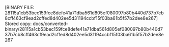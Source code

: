 [BINARY FILE: 28115a1cb53bec159fce8defe41a71dba561d805ef080097b80b440d737b7cb8cff463cf9ead2cffed8d402ee5d31194ccbf15f03ba61b5f57b2dee8e267]
Stored copy: docs/converted-binary/28115a1cb53bec159fce8defe41a71dba561d805ef080097b80b440d737b7cb8cff463cf9ead2cffed8d402ee5d31194ccbf15f03ba61b5f57b2dee8e267
